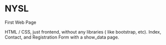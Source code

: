 # NYSL
First Web Page

HTML / CSS, just frontend, without any libraries ( like bootstrap, etc). 
Index, Contact, and Registration Form with a show_data page.
